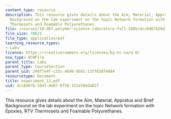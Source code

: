 ```yaml
---
content_type: resource
description: This resource gives details about the Aim, Material, Appratus and Brief
  Background on the lab experiment on the topic Network formation with Epoxies, RTV
  Thermosets and Foamable Polyurethanes.
file: /courses/10-467-polymer-science-laboratory-fall-2005/dcc8d67b59d1de078f56331af0dda027_experiment_12.pdf
file_size: 78621
file_type: application/pdf
learning_resource_types:
- Labs
license: https://creativecommons.org/licenses/by-nc-sa/4.0/
ocw_type: OCWFile
parent_title: Labs
parent_type: CourseSection
parent_uid: 248f7e4f-c32c-4690-9581-137f83df4884
resourcetype: Document
title: experiment_12.pdf
uid: dcc8d67b-59d1-de07-8f56-331af0dda027
---
```

This resource gives details about the Aim, Material, Appratus and Brief Background on the lab experiment on the topic Network formation with Epoxies, RTV Thermosets and Foamable Polyurethanes.
